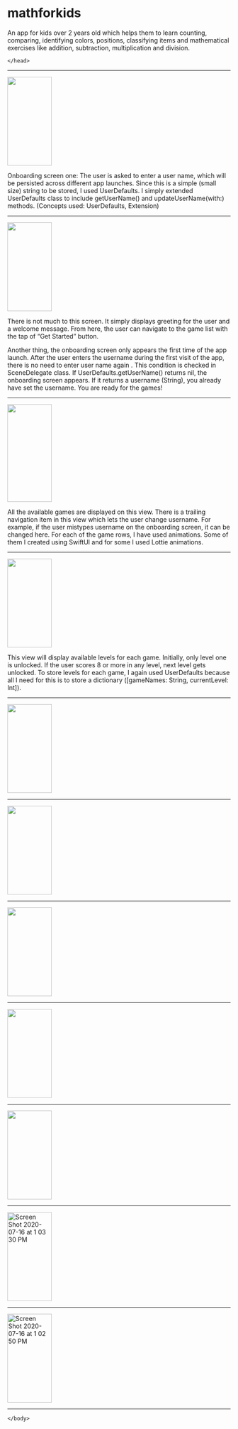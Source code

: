 # mathforkids

  An app for kids over 2 years old which helps them to learn counting, comparing, identifying colors, positions, classifying items and mathematical exercises like addition, subtraction, multiplication and division.
  
 <html>
  <head>
    <style>
      body {
      backgroundColor: red;
      }
      </style>
    
    </head>
  <body>
     <hr>

<image src="https://user-images.githubusercontent.com/38868680/87585982-d5fd2380-c6ad-11ea-96b1-d4b3cf650468.png" width=100 height=200>
  
  Onboarding screen one: The user is asked to enter a user name, which will be persisted across different app launches. Since this is a simple (small size) string to be stored, I used UserDefaults. I simply extended UserDefaults class to include getUserName() and updateUserName(with:) methods.
(Concepts used: UserDefaults, Extension)

  <hr>
 
  
<image src="https://user-images.githubusercontent.com/38868680/87585984-d8f81400-c6ad-11ea-8e8b-d35484013237.png" width=100 height=200>
  
  There is not much to this screen. It simply displays greeting for the user and a welcome message. From here, the user can navigate to the game list with the tap of “Get Started” button.

Another thing, the onboarding screen only appears the first time of the app launch. After the user enters the username during the first visit of the app, there is no need to enter user name again . This condition is checked in SceneDelegate class. If UserDefaults.getUserName() returns nil, the onboarding screen appears. If it returns a username (String), you already have set the username. You are ready for the games!

  <hr>

<image src="https://user-images.githubusercontent.com/38868680/87884831-08c15780-c9df-11ea-8ed9-6d815d28fef8.png" width=100 height=220>
  
  All the available games are displayed on this view. There is a trailing navigation item in this view which lets the user change username. For example, if the user mistypes username on the onboarding screen, it can be changed here. For each of the game rows, I have used animations. Some of them I created using SwiftUI and for some I used Lottie animations.
  
  <hr>

<image src="https://user-images.githubusercontent.com/38868680/87585999-deedf500-c6ad-11ea-9feb-e5d16a9adcee.png" width=100 height=200>
  
  This view will display available levels for each game. Initially, only level one is unlocked. If the user scores 8 or more in any level, next level gets unlocked. To store levels for each game, I again used UserDefaults because all I need for this is to store a dictionary ([gameNames: String, currentLevel: Int]).
  
  
<hr>

<image src="https://user-images.githubusercontent.com/38868680/87884876-53db6a80-c9df-11ea-9dc0-9e4bad39a4d9.png" width=100 height=200> 
  <hr>
  <image src="https://user-images.githubusercontent.com/38868680/87884879-56d65b00-c9df-11ea-9190-ebf8ad1ac100.png" width=100 height=200> 
    <hr>
    <image src="https://user-images.githubusercontent.com/38868680/87884884-5a69e200-c9df-11ea-86d5-efd8ab7df7ee.png" width=100 height=200>
      <hr>
      <image src="https://user-images.githubusercontent.com/38868680/87884886-5d64d280-c9df-11ea-8bbf-b3fa855d78c7.png" width=100 height=200>
        <hr>
        <image src="https://user-images.githubusercontent.com/38868680/87884887-5fc72c80-c9df-11ea-8e63-b68e41196535.png" width=100 height=200> 
          <hr>
          <img alt="Screen Shot 2020-07-16 at 1 03 30 PM" src="https://user-images.githubusercontent.com/38868680/87884889-62298680-c9df-11ea-9887-fa55038a34d3.png" width=100 height=200>
          <hr>
          <img alt="Screen Shot 2020-07-16 at 1 02 50 PM" src="https://user-images.githubusercontent.com/38868680/87884891-6655a400-c9df-11ea-9c23-d5e4ac046186.png" width=100 height=200> 
          <hr>
  
    </body>
  </html>
  
 
  
  
  

